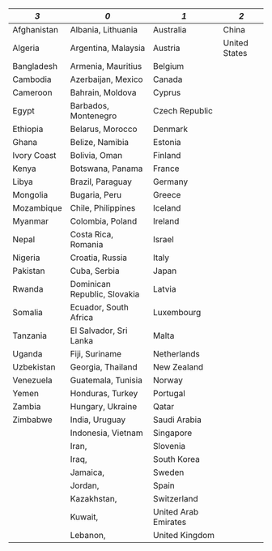 ##

| _3_         | _0_                          | _1_                  | _2_           |
| ----------- | ---------------------------- | -------------------- | ------------- |
| Afghanistan | Albania, Lithuania           | Australia            | China         |
| Algeria     | Argentina, Malaysia          | Austria              | United States |
| Bangladesh  | Armenia, Mauritius           | Belgium              |
| Cambodia    | Azerbaijan, Mexico           | Canada               |
| Cameroon    | Bahrain, Moldova             | Cyprus               |
| Egypt       | Barbados, Montenegro         | Czech Republic       |
| Ethiopia    | Belarus, Morocco             | Denmark              |
| Ghana       | Belize, Namibia              | Estonia              |
| Ivory Coast | Bolivia, Oman                | Finland              |
| Kenya       | Botswana, Panama             | France               |
| Libya       | Brazil, Paraguay             | Germany              |
| Mongolia    | Bugaria, Peru                | Greece               |
| Mozambique  | Chile, Philippines           | Iceland              |
| Myanmar     | Colombia, Poland             | Ireland              |
| Nepal       | Costa Rica, Romania          | Israel               |
| Nigeria     | Croatia, Russia              | Italy                |
| Pakistan    | Cuba, Serbia                 | Japan                |
| Rwanda      | Dominican Republic, Slovakia | Latvia               |
| Somalia     | Ecuador, South Africa        | Luxembourg           |
| Tanzania    | El Salvador, Sri Lanka       | Malta                |
| Uganda      | Fiji, Suriname               | Netherlands          |
| Uzbekistan  | Georgia, Thailand            | New Zealand          |
| Venezuela   | Guatemala, Tunisia           | Norway               |
| Yemen       | Honduras, Turkey             | Portugal             |
| Zambia      | Hungary, Ukraine             | Qatar                |
| Zimbabwe    | India, Uruguay               | Saudi Arabia         |
|             | Indonesia, Vietnam           | Singapore            |
|             | Iran,                        | Slovenia             |
|             | Iraq,                        | South Korea          |
|             | Jamaica,                     | Sweden               |
|             | Jordan,                      | Spain                |
|             | Kazakhstan,                  | Switzerland          |
|             | Kuwait,                      | United Arab Emirates |
|             | Lebanon,                     | United Kingdom       |

##
